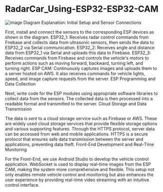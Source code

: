 # RadarCar_Using-ESP32-ESP32-CAM
![image](https://github.com/user-attachments/assets/f51e6817-d3e2-475e-a9df-31247331361f)
Diagram Explanation:
Initial Setup and Sensor Connections

First, install and connect the sensors to the corresponding ESP devices as shown in the diagram.
ESP32_1: Receives radar control commands from Firebase and collects data from ultrasonic sensors, then sends the data to ESP32_2 via Serial communication.
ESP32_2: Receives angle and distance data from ESP32_1 via Serial and uploads this data to Firebase.
ESP32_3: Receives commands from Firebase and controls the vehicle's motors to perform actions such as moving forward, backward, turning left, and turning right.
ESP CAM: Continuously captures images and uploads them to a server hosted on AWS. It also receives commands for vehicle lights, speed, and image capture requests from the server.
ESP Programming and Data Collection

Next, write code for the ESP modules using appropriate software libraries to collect data from the sensors.
The collected data is then processed into a readable format and transmitted to the server.
Cloud Storage and Data Transmission

The data is sent to a cloud storage service such as Firebase or AWS. These are widely used cloud storage services that provide flexible storage options and various supporting features.
Through the HTTPS protocol, server data can be accessed from web and mobile applications. HTTPS is a secure protocol that ensures safe data transmission between the server and applications, preventing data theft.
Front-End Development and Real-Time Monitoring

For the Front-End, we use Android Studio to develop the vehicle control application.
WebSocket is used to display real-time images from the ESP CAM, making the system more comprehensive and flexible.
This setup not only enables remote vehicle control and monitoring but also enhances the user experience by providing real-time video streaming with an intuitive control interface.
